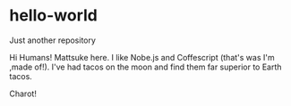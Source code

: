 # hello-world
Just another repository

Hi Humans!
Mattsuke here. I like Nobe.js and Coffescript (that's was I'm ,made of!).
I've had tacos on the moon and find them far superior to Earth tacos.

Charot!
